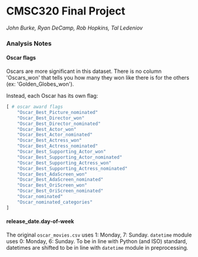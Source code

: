 # CMSC320 Final Project

_John Burke, Ryan DeCamp, Rob Hopkins, Tal Ledeniov_


### Analysis Notes

#### Oscar flags
Oscars are more significant in this dataset. There is no column 'Oscars_won' that tells you how many they won like there is for the others (ex: 'Golden_Globes_won').

Instead, each Oscar has its own flag:
```py
[ # oscar award flags
    "Oscar_Best_Picture_nominated"
    "Oscar_Best_Director_won"
    "Oscar_Best_Director_nominated"
    "Oscar_Best_Actor_won"
    "Oscar_Best_Actor_nominated"
    "Oscar_Best_Actress_won"
    "Oscar_Best_Actress_nominated"
    "Oscar_Best_Supporting_Actor_won"
    "Oscar_Best_Supporting_Actor_nominated"
    "Oscar_Best_Supporting_Actress_won"
    "Oscar_Best_Supporting_Actress_nominated"
    "Oscar_Best_AdaScreen_won"
    "Oscar_Best_AdaScreen_nominated"
    "Oscar_Best_OriScreen_won"
    "Oscar_Best_OriScreen_nominated"
    "Oscar_nominated"
    "Oscar_nominated_categories"
]
```

#### release_date.day-of-week

The original `oscar_movies.csv` uses 1: Monday, 7: Sunday. 
`datetime` module uses 0: Monday, 6: Sunday. 
To be in line with Python (and ISO) standard, datetimes are shifted to be in line with `datetime` module in preprocessing.